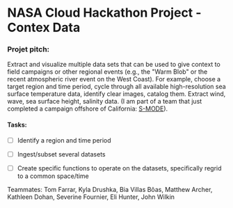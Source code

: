 # NASA Cloud Hackathon Project - Contex Data


### Projet pitch:
Extract and visualize multiple data sets that can be used to give context to field campaigns or other regional events (e.g., the "Warm Blob" or the recent atmospheric river event on the West Coast).  For example, choose a target region and time period, cycle through all available high-resolution sea surface temperature data, identify clear images, catalog them.  Extract wind, wave, sea surface height, salinity data.  (I am part of a team that just completed a campaign offshore of California: [S-MODE](https://espo.nasa.gov/s-mode)). 

#### Tasks:
- [ ] Identify a region and time period
- [ ] Ingest/subset several datasets
- [ ] Create specific functions to operate on the datasets, specifically regrid to a common space/time


Teammates: Tom Farrar, Kyla Drushka, Bia Villas Bôas, Matthew Archer, Kathleen Dohan, Severine Fournier, Eli Hunter, John Wilkin

